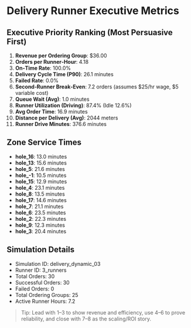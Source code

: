 # Delivery Runner Executive Metrics

## Executive Priority Ranking (Most Persuasive First)
1. **Revenue per Ordering Group**: $36.00
2. **Orders per Runner‑Hour**: 4.18
3. **On‑Time Rate**: 100.0%
4. **Delivery Cycle Time (P90)**: 26.1 minutes
5. **Failed Rate**: 0.0%
6. **Second‑Runner Break‑Even**: 7.2 orders (assumes $25/hr wage, $5 variable cost)
7. **Queue Wait (Avg)**: 1.0 minutes
8. **Runner Utilization (Driving)**: 87.4% (Idle 12.6%)
9. **Avg Order Time**: 16.9 minutes
10. **Distance per Delivery (Avg)**: 2044 meters
11. **Runner Drive Minutes**: 376.6 minutes

## Zone Service Times
- **hole_16**: 13.0 minutes
- **hole_13**: 15.6 minutes
- **hole_5**: 21.6 minutes
- **hole_-1**: 10.5 minutes
- **hole_15**: 12.9 minutes
- **hole_4**: 23.1 minutes
- **hole_8**: 13.5 minutes
- **hole_17**: 14.6 minutes
- **hole_7**: 21.1 minutes
- **hole_6**: 23.5 minutes
- **hole_2**: 22.3 minutes
- **hole_9**: 12.3 minutes
- **hole_3**: 20.4 minutes


## Simulation Details
- Simulation ID: delivery_dynamic_03
- Runner ID: 3_runners
- Total Orders: 30
- Successful Orders: 30
- Failed Orders: 0
- Total Ordering Groups: 25
- Active Runner Hours: 7.2

> Tip: Lead with 1–3 to show revenue and efficiency, use 4–6 to prove reliability, and close with 7–8 as the scaling/ROI story.
